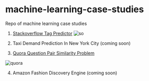 # machine-learning-case-studies

Repo of machine learning case studies
  1. [Stackoverflow Tag Predictor](https://github.com/SachinKalsi/machine-learning-case-studies/tree/master/stackoverflow_tag_preditor)
  ![so](https://github.com/SachinKalsi/machine-learning-case-studies/blob/master/images/stackoverflow.png)
  
  2. Taxi Demand Prediction In New York City (coming soon)
  
  3. [Quora Question Pair Similarity Problem](https://github.com/SachinKalsi/machine-learning-case-studies/tree/master/quora_question_pairs)
  
  ![quora](https://github.com/SachinKalsi/machine-learning-case-studies/blob/master/images/quora.jpg)
  
  4. Amazon Fashion Discovery Engine (coming soon)
